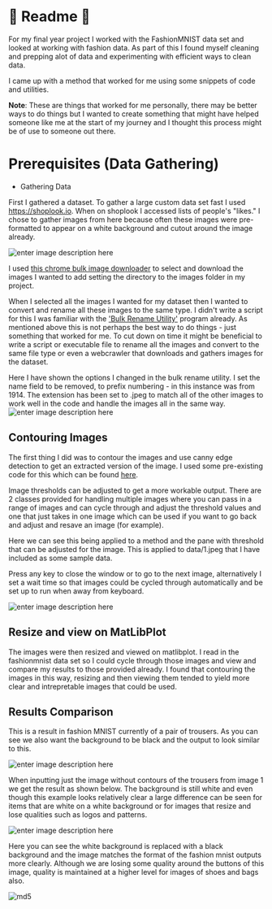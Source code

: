 ﻿#  💜 Readme 💛
For my final year project I worked with the FashionMNIST data set and looked at working with fashion data. 
As part of this I found myself cleaning and prepping alot of data and experimenting with efficient ways to clean data. 

I came up with a method that worked for me using some snippets of code and utilities. 

**Note**: These are things that worked for me personally, there may be better ways to do things but I wanted to create something that might have helped someone like me at the start of my journey and I thought this process might be of use to someone out there.  

# Prerequisites  (Data Gathering) 
 - Gathering Data
 
First I gathered a dataset. To gather a large custom data set fast I used https://shoplook.io. 
When on shoplook I accessed lists of people's "likes." I chose to gather images from here because often these 
images were pre-formatted to appear on a white background and cutout around the image already. 

![enter image description here](https://i.ibb.co/F4Wd0k8/md1.png)

I used [this chrome bulk image downloader](https://chrome.google.com/webstore/detail/image-downloader/cnpniohnfphhjihaiiggeabnkjhpaldj) to select and download the images I wanted to add setting the 
directory to the images folder in my project. 

When I selected all the images I wanted for my dataset then I wanted to convert and rename all these images to the same type. I didn't write a script for this I was familiar with the ['Bulk Rename Utility'](https://www.bulkrenameutility.co.uk/) program already. As mentioned above this is not perhaps the best way to do things - just something that worked for me. To cut down on time it might be beneficial to write a script or executable file to rename all the images and convert to the same file type or even a webcrawler that downloads and gathers images for the dataset. 

Here I have shown the options I changed in the bulk rename utility. I set the name field to be removed, to prefix numbering - in this instance was from 1914. The extension has been set to .jpeg to match all of the other images to work well in the code and handle the images all in the same way. 
![enter image description here](https://i.ibb.co/Tr7704w/md1.png)


## Contouring Images 

The first thing I did was to contour the images and use canny edge detection to get an extracted version of the image. I used some pre-existing code for this which can be found [here](https://github.com/murtazahassan/OpenCV-Python-Tutorials-and-Projects/blob/master/Intermediate/RealTime_Shape_Detection_Contours.py). 

Image thresholds can be adjusted to get a more workable output. There are 2 classes provided for handling multiple images where you can pass in a range of images and can cycle through and adjust the threshold values and one that just takes in one image which can be used if you want to go back and adjust and resave an image (for example). 

Here we can see this being applied to a method and the pane with threshold that can be adjusted for the image. This is applied to data/1.jpeg that I have included as some sample data. 

Press any key to close the window or to go to the next image, alternatively I set a wait time so that images could be cycled through automatically and be set up to run when away from keyboard. 

![enter image description here](https://i.ibb.co/2MrqBdK/md2.png)

## Resize and view on MatLibPlot

The images were then resized and viewed on matlibplot. I read in the fashionmnist data set so I could cycle through those images and view and compare my results to those provided already. I found that contouring the images in this way, resizing and then viewing them tended to yield more clear and intrepretable images that could be used. 


## Results Comparison 

This is a result in fashion MNIST currently of a pair of trousers. As you can see we also want the background to be black and the output to look similar to this. 

![enter image description here](https://i.ibb.co/dfMQtWt/md3.png)

When inputting just the image without contours of the trousers from image 1 we get the result as shown below. The background is still white and even though this example looks relatively clear a large difference can be seen for items that are white on a white background or for images that resize and lose qualities such as logos and patterns. 

![enter image description here](https://i.ibb.co/Gxt8BpH/md4.png)

Here you can see the white background is replaced with a black background and the image matches the format of the fashion mnist outputs more clearly. Although we are losing some quality around the buttons of this image, quality is maintained at a higher level for images of shoes and bags also. 

![md5](https://i.ibb.co/mb2mDGD/md5.png)


